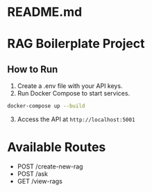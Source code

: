 # README.md
# RAG Boilerplate Project

## How to Run
1. Create a .env file with your API keys.
2. Run Docker Compose to start services.
```bash
docker-compose up --build
```
3. Access the API at `http://localhost:5001`

# Available Routes
- POST /create-new-rag
- POST /ask
- GET /view-rags